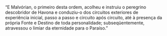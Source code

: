 ﻿“E Malvórian, o primeiro desta ordem, acolheu e instruiu o peregrino descobridor de Havona e conduziu-o dos circuitos exteriores de experiência inicial, passo a passo e circuito após circuito, até à presença da própria Fonte e Destino de toda personalidade; subseqüentemente, atravessou o limiar da eternidade para o Paraíso.”